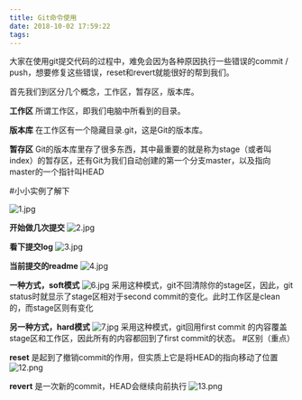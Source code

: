 ```yaml
---
title: Git命令使用
date: 2018-10-02 17:59:22
tags:
---
```


大家在使用git提交代码的过程中，难免会因为各种原因执行一些错误的commit / push，想要修复这些错误，reset和revert就能很好的帮到我们。

首先我们到区分几个概念，工作区，暂存区，版本库。

**工作区**
所谓工作区，即我们电脑中所看到的目录。

**版本库**
在工作区有一个隐藏目录.git，这是Git的版本库。

**暂存区**
Git的版本库里存了很多东西，其中最重要的就是称为stage（或者叫index）的暂存区，还有Git为我们自动创建的第一个分支master，以及指向master的一个指针叫HEAD

#小小实例了解下

![1.jpg](https://upload-images.jianshu.io/upload_images/14339384-b42621a6dd3db2d3.jpg?imageMogr2/auto-orient/strip%7CimageView2/2/w/1240)

**开始做几次提交**
![2.jpg](https://upload-images.jianshu.io/upload_images/14339384-8d7e52440fcb334f.jpg?imageMogr2/auto-orient/strip%7CimageView2/2/w/1240)

**看下提交log**
![3.jpg](https://upload-images.jianshu.io/upload_images/14339384-e4d7a68891094b51.jpg?imageMogr2/auto-orient/strip%7CimageView2/2/w/1240)

**当前提交的readme**
![4.jpg](https://upload-images.jianshu.io/upload_images/14339384-25e76b753234941f.jpg?imageMogr2/auto-orient/strip%7CimageView2/2/w/1240)

**一种方式，soft模式**
![6.jpg](https://upload-images.jianshu.io/upload_images/14339384-6419fb2ce901c22a.jpg?imageMogr2/auto-orient/strip%7CimageView2/2/w/1240)
采用这种模式，git不回清除你的stage区，因此，git status时就显示了stage区相对于second commit的变化。此时工作区是clean 的，而stage区则有变化

**另一种方式，hard模式**
![7.jpg](https://upload-images.jianshu.io/upload_images/14339384-4ad49e7c87bc5a24.jpg?imageMogr2/auto-orient/strip%7CimageView2/2/w/1240)
采用这种模式，git回用first commit 的内容覆盖stage区和工作区，因此所有的内容都回到了first commit的状态。
#区别（重点）

**reset**
是起到了撤销commit的作用，但实质上它是将HEAD的指向移动了位置
![12.png](https://upload-images.jianshu.io/upload_images/14339384-efe2bb12e2043bb6.png?imageMogr2/auto-orient/strip%7CimageView2/2/w/1240)

**revert**
是一次新的commit，HEAD会继续向前执行
![13.png](https://upload-images.jianshu.io/upload_images/14339384-d66f6700cbe7a215.png?imageMogr2/auto-orient/strip%7CimageView2/2/w/1240)